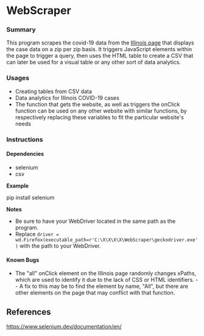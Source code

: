 # WebScraper

### Summary
This program scrapes the covid-19 data from the [Illinois page](http://www.dph.illinois.gov/covid19/covid19-statistics) that displays the case data on a zip per zip basis. It triggers JavaScript elements within the page to trigger a query, then uses the HTML table to create a CSV that can later be used for a visual table or any other sort of data analytics.

### Usages

- Creating tables from CSV data
- Data analytics for Illinois COVID-19 cases
- The function that gets the website, as well as triggers the onClick function can be used on any other website with similar functions, by respectively replacing these variables to fit the particular website's needs

### Instructions

#### Dependencies

 - selenium
 - csv

**Example**

pip install selenium

**Notes**

 - Be sure to have your WebDriver located in the same path as the
   program.
 - Replace `driver = wd.Firefox(executable_path=r'C:\X\X\X\X\WebScraper\geckodriver.exe')` with the path to your WebDriver.

#### Known Bugs

 - The "all" onClick element on the Illinois page randomly changes xPaths, which are used to identify it due to the lack of CSS or HTML identifiers. 
-- A fix to this may be to find  the element by name, "All", but there are other elements on the page that may conflict with that function.
 
## References
https://www.selenium.dev/documentation/en/
